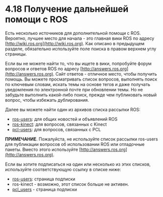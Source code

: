 # 4.18 Получение дальнейшей помощи с ROS

Есть несколько источников для дополнительной помощи с ROS. Вероятно, лучшее место для начала - это главная вики ROS по адресу [http://wiki.ros.org](http://wiki.ros.org). Как описано в предыдущем разделе, обязательно используйте поле поиска в правом верхнем углу страницы.

 Если вы не можете найти то, что вы ищете в вики, попробуйте форум вопросов и ответов ROS по адресу [http://answers.ros.org](http://answers.ros.org). Сайт ответов - отличное место, чтобы получить помощь. Вы можете просматривать список вопросов, выполнять поиск по ключевым словам, искать темы на основе тегов и даже получать уведомления по электронной почте при обновлении темы. Но не забудьте выполнить какой-либо поиск, прежде чем публиковать новый вопрос, чтобы избежать дублирования.

Далее вы можете найти один из архивов списка рассылки ROS: 

* [ros-users](http://code.ros.org/lurker/list/ros-users.html): для общих новостей и объявлений ROS
* [ros-kinect](http://kinect-with-ros.976505.n3.nabble.com/): для вопросов, связанных с Kinect
* [pcl-users](http://www.pcl-users.org/): для вопросов, связанных с PCL

**ПРИМЕЧАНИЕ**. Пожалуйста, не используйте список рассылки ros-users для публикации вопросов об использовании ROS или отладочные пакеты. Вместо этого используйте [http://answers.ros.org](http://answers.ros.org). 

Если вы хотите подписаться на один или несколько из этих списков, используйте соответствующую ссылку в списке ниже:

* [ros-users](http://lists.ros.org/mailman/listinfo/ros-users): страница подписки 
*  ros-kinect - возможно, этот список больше не активен.
*  [pcl\_users](%20http://pointclouds.org/mailman/listinfo/pcl-users) - страница подписки



